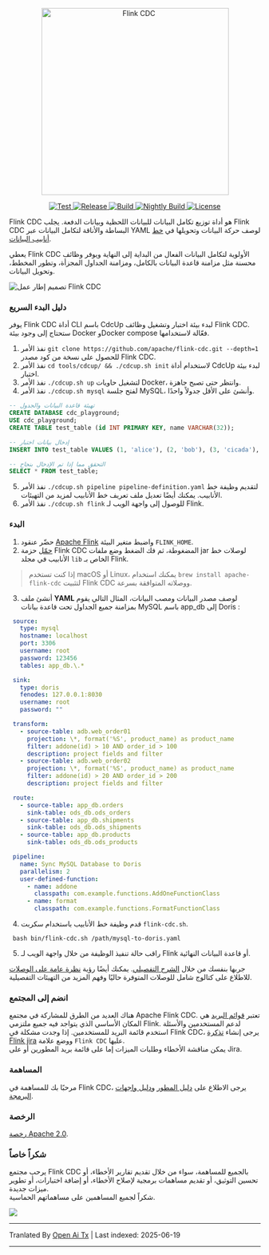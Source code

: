 <p align="center">
  <a href="https://nightlies.apache.org/flink/flink-cdc-docs-stable/"><img src="https://raw.githubusercontent.com/apache/flink-cdc/master/docs/static/fig/flinkcdc-logo.png" alt="Flink CDC" style="width: 375px;"></a>
</p>
<p align="center">
<a href="https://github.com/apache/flink-cdc/" target="_blank">
    <img src="https://img.shields.io/github/stars/apache/flink-cdc?style=social&label=Star&maxAge=2592000" alt="Test">
</a>
<a href="https://github.com/apache/flink-cdc/releases" target="_blank">
    <img src="https://img.shields.io/github/v/release/apache/flink-cdc?color=yellow" alt="Release">
</a>
<a href="https://github.com/apache/flink-cdc/actions/workflows/flink_cdc_ci.yml" target="_blank">
    <img src="https://img.shields.io/github/actions/workflow/status/apache/flink-cdc/flink_cdc_ci.yml?branch=master" alt="Build">
</a>
<a href="https://github.com/apache/flink-cdc/actions/workflows/flink_cdc_ci_nightly.yml" target="_blank">
    <img src="https://img.shields.io/github/actions/workflow/status/apache/flink-cdc/flink_cdc_ci_nightly.yml?branch=master&label=nightly" alt="Nightly Build">
</a>
<a href="https://github.com/apache/flink-cdc/tree/master/LICENSE" target="_blank">
    <img src="https://img.shields.io/static/v1?label=license&message=Apache License 2.0&color=white" alt="License">
</a>
</p>


Flink CDC هو أداة توزيع تكامل البيانات للبيانات اللحظية وبيانات الدفعة. يجلب Flink CDC البساطة 
والأناقة لتكامل البيانات عبر YAML لوصف حركة البيانات وتحويلها في 
[خط أنابيب البيانات](https://raw.githubusercontent.com/apache/flink-cdc/master/docs/content/docs/core-concept/data-pipeline.md).


يعطي Flink CDC الأولوية لتكامل البيانات الفعال من البداية إلى النهاية ويوفر وظائف محسنة مثل 
مزامنة قاعدة البيانات بالكامل، ومزامنة الجداول المجزأة، وتطور المخطط، وتحويل البيانات.

![تصميم إطار عمل Flink CDC](https://raw.githubusercontent.com/apache/flink-cdc/master/docs/static/fig/architecture.png)

### دليل البدء السريع

يوفر Flink CDC أداة CLI باسم CdcUp لبدء بيئة اختبار وتشغيل وظائف Flink CDC.
ستحتاج إلى وجود بيئة Docker وDocker compose فعّالة لاستخدامها.

1. نفذ الأمر `git clone https://github.com/apache/flink-cdc.git --depth=1` للحصول على نسخة من كود مصدر Flink CDC.
2. نفذ الأمر `cd tools/cdcup/ && ./cdcup.sh init` لاستخدام أداة CdcUp لبدء بيئة اختبار.
3. نفذ الأمر `./cdcup.sh up` لتشغيل حاويات Docker، وانتظر حتى تصبح جاهزة.
4. نفذ الأمر `./cdcup.sh mysql` لفتح جلسة MySQL، وأنشئ على الأقل جدولاً واحدًا.

```sql
-- تهيئة قاعدة البيانات والجدول
CREATE DATABASE cdc_playground;
USE cdc_playground;
CREATE TABLE test_table (id INT PRIMARY KEY, name VARCHAR(32));

-- إدخال بيانات اختبار
INSERT INTO test_table VALUES (1, 'alice'), (2, 'bob'), (3, 'cicada'), (4, 'derrida');

-- التحقق مما إذا تم الإدخال بنجاح
SELECT * FROM test_table;
```

5. نفذ الأمر `./cdcup.sh pipeline pipeline-definition.yaml` لتقديم وظيفة خط الأنابيب. يمكنك أيضًا تعديل ملف تعريف خط الأنابيب لمزيد من التهيئات.
6. نفذ الأمر `./cdcup.sh flink` للوصول إلى واجهة الويب لـ Flink.

### البدء

1. حضّر عنقود [Apache Flink](https://nightlies.apache.org/flink/flink-docs-master/docs/try-flink/local_installation/#starting-and-stopping-a-local-cluster) واضبط متغير البيئة `FLINK_HOME`.
2. [حمّل](https://github.com/apache/flink-cdc/releases) حزمة Flink CDC المضغوطة، ثم فك الضغط وضع ملفات jar لوصلات خط الأنابيب في مجلد `lib` الخاص بـ Flink.

> إذا كنت تستخدم macOS أو Linux، يمكنك استخدام `brew install apache-flink-cdc` لتثبيت Flink CDC ووصلاته المتوافقة بسرعة.

3. أنشئ ملف **YAML** لوصف مصدر البيانات ومصب البيانات، المثال التالي يقوم بمزامنة جميع الجداول تحت قاعدة بيانات MySQL باسم app_db إلى Doris :
  ```yaml
   source:
     type: mysql
     hostname: localhost
     port: 3306
     username: root
     password: 123456
     tables: app_db.\.*

   sink:
     type: doris
     fenodes: 127.0.0.1:8030
     username: root
     password: ""

   transform:
     - source-table: adb.web_order01
       projection: \*, format('%S', product_name) as product_name
       filter: addone(id) > 10 AND order_id > 100
       description: project fields and filter
     - source-table: adb.web_order02
       projection: \*, format('%S', product_name) as product_name
       filter: addone(id) > 20 AND order_id > 200
       description: project fields and filter

   route:
     - source-table: app_db.orders
       sink-table: ods_db.ods_orders
     - source-table: app_db.shipments
       sink-table: ods_db.ods_shipments
     - source-table: app_db.products
       sink-table: ods_db.ods_products

   pipeline:
     name: Sync MySQL Database to Doris
     parallelism: 2
     user-defined-function:
       - name: addone
         classpath: com.example.functions.AddOneFunctionClass
       - name: format
         classpath: com.example.functions.FormatFunctionClass
  ```
4. قدم وظيفة خط الأنابيب باستخدام سكربت `flink-cdc.sh`.
 ```shell
  bash bin/flink-cdc.sh /path/mysql-to-doris.yaml
 ```
5. راقب حالة تنفيذ الوظيفة من خلال واجهة الويب لـ Flink أو قاعدة البيانات النهائية.

جربها بنفسك من خلال [الشرح التفصيلي](https://raw.githubusercontent.com/apache/flink-cdc/master/docs/content/docs/get-started/quickstart/mysql-to-doris.md).
يمكنك أيضًا رؤية [نظرة عامة على الوصلات](https://raw.githubusercontent.com/apache/flink-cdc/master/docs/content/docs/connectors/pipeline-connectors/overview.md) للاطلاع على كتالوج شامل للوصلات المتوفرة حاليًا وفهم المزيد من التهيئات التفصيلية.

### انضم إلى المجتمع

هناك العديد من الطرق للمشاركة في مجتمع Apache Flink CDC. تعتبر
[قوائم البريد](https://flink.apache.org/what-is-flink/community/#mailing-lists) هي المكان الأساسي الذي يتواجد فيه جميع ملتزمي Flink.
لدعم المستخدمين والأسئلة استخدم قائمة البريد للمستخدمين. إذا وجدت مشكلة في Flink CDC،
يرجى إنشاء [تذكرة Flink jira](https://issues.apache.org/jira/projects/FLINK/summary) ووضع علامة `Flink CDC` عليها.   
يمكن مناقشة الأخطاء وطلبات الميزات إما على قائمة بريد المطورين أو على Jira.



### المساهمة

مرحبًا بك للمساهمة في Flink CDC، يرجى الاطلاع على [دليل المطور](https://raw.githubusercontent.com/apache/flink-cdc/master/docs/content/docs/developer-guide/contribute-to-flink-cdc.md)
و[دليل واجهات البرمجة](https://raw.githubusercontent.com/apache/flink-cdc/master/docs/content/docs/developer-guide/understand-flink-cdc-api.md).



### الرخصة

[رخصة Apache 2.0](https://raw.githubusercontent.com/apache/flink-cdc/master/LICENSE).



### شكراً خاصاً

يرحب مجتمع Flink CDC بالجميع للمساهمة، سواء من خلال تقديم تقارير الأخطاء،
أو تحسين التوثيق، أو تقديم مساهمات برمجية لإصلاح الأخطاء، أو إضافة اختبارات، أو تطوير ميزات جديدة.     
شكراً لجميع المساهمين على مساهماتهم الحماسية.

<a href="https://github.com/apache/flink-cdc/graphs/contributors">
  <img src="https://contrib.rocks/image?repo=apache/flink-cdc"/>
</a>

---

Tranlated By [Open Ai Tx](https://github.com/OpenAiTx/OpenAiTx) | Last indexed: 2025-06-19

---